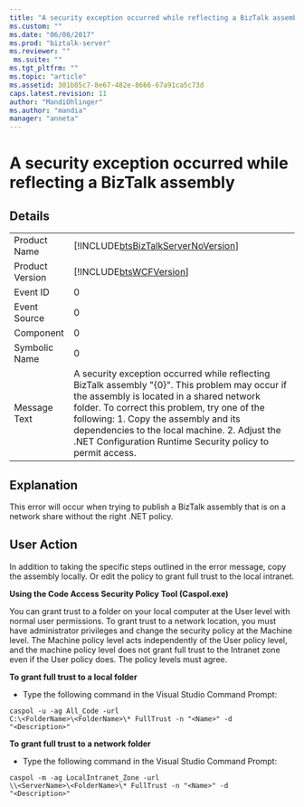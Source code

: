 ```yaml
---
title: "A security exception occurred while reflecting a BizTalk assembly | Microsoft Docs"
ms.custom: ""
ms.date: "06/08/2017"
ms.prod: "biztalk-server"
ms.reviewer: ""
 ms.suite: ""
ms.tgt_pltfrm: ""
ms.topic: "article"
ms.assetid: 301b85c7-8e67-482e-8666-67a91ca5c73d
caps.latest.revision: 11
author: "MandiOhlinger"
ms.author: "mandia"
manager: "anneta"
---
```

# A security exception occurred while reflecting a BizTalk assembly
## Details  
  
|||  
|-|-|  
|Product Name|[!INCLUDE[btsBizTalkServerNoVersion](../includes/btsbiztalkservernoversion-md.md)]|  
|Product Version|[!INCLUDE[btsWCFVersion](../includes/btswcfversion-md.md)]|  
|Event ID|0|  
|Event Source|0|  
|Component|0|  
|Symbolic Name|0|  
|Message Text|A security exception occurred while reflecting BizTalk assembly "{0}". This problem may occur if the assembly is located in a shared network folder. To correct this problem, try one of the following: 1. Copy the assembly and its dependencies to the local machine. 2. Adjust the .NET Configuration Runtime Security policy to permit access.|  
  
## Explanation  
 This error will occur when trying to publish a BizTalk assembly that is on a network share without the right .NET policy.  
  
## User Action  
 In addition to taking the specific steps outlined in the error message, copy the assembly locally. Or edit the policy to grant full trust to the local intranet.  
  
 **Using the Code Access Security Policy Tool (Caspol.exe)**  
  
 You can grant trust to a folder on your local computer at the User level with normal user permissions. To grant trust to a network location, you must have administrator privileges and change the security policy at the Machine level. The Machine policy level acts independently of the User policy level, and the machine policy level does not grant full trust to the Intranet zone even if the User policy does. The policy levels must agree.  
  
 **To grant full trust to a local folder**  
  
-   Type the following command in the Visual Studio Command Prompt:  
  
```  
caspol -u -ag All_Code -url   
C:\<FolderName>\<FolderName>\* FullTrust -n "<Name>" -d  
"<Description>"  
```  
  
 **To grant full trust to a network folder**  
  
-   Type the following command in the Visual Studio Command Prompt:  
  
```  
caspol -m -ag LocalIntranet_Zone -url   
\\<ServerName>\<FolderName>\* FullTrust -n "<Name>" -d   
"<Description>"  
```